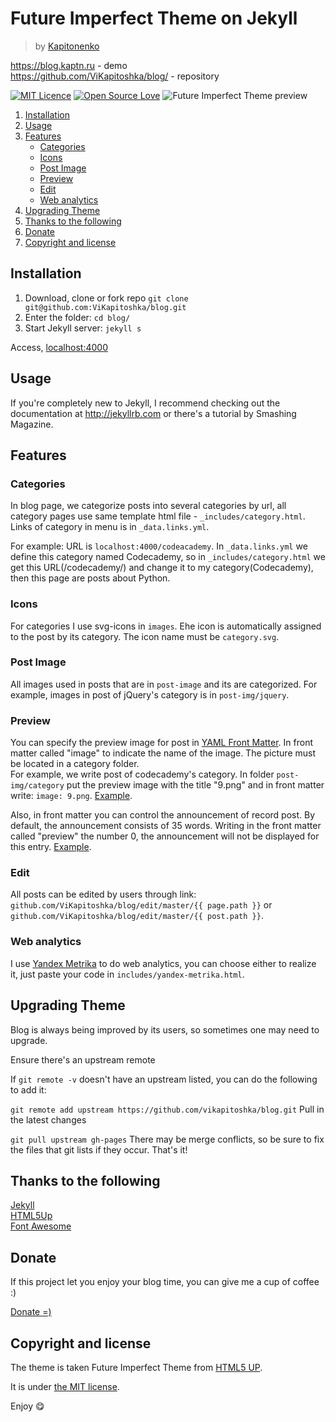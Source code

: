 # Future Imperfect Theme on Jekyll
>by [Kapitonenko](https://kaptn.ru)

<https://blog.kaptn.ru> - demo  
<https://github.com/ViKapitoshka/blog/> - repository

[![MIT Licence](https://badges.frapsoft.com/os/mit/mit.svg?v=103)](https://opensource.org/licenses/mit-license.php)
[![Open Source Love](https://badges.frapsoft.com/os/v1/open-source.png?v=103)](https://github.com/ellerbrock/open-source-badge/)
![Future Imperfect Theme preview](https://cdn.rawgit.com/ViKapitoshka/blog/4ccc6d6a/readme_files/screen.png)

1. [Installation](#installation)
2. [Usage](#usage)
3. [Features](#features)
    - [Categories](#categories)
    - [Icons](#icons)
    - [Post Image](#post-image)
    - [Preview](#preview)
    - [Edit](#edit)
    - [Web analytics](#web-analytics)
4. [Upgrading Theme](#upgrading-theme)
5. [Thanks to the following](#thanks-to-the-following)
6. [Donate](#donate)
7. [Copyright and license](#copyright-and-license)

## Installation 
1. Download, clone or fork repo `git clone git@github.com:ViKapitoshka/blog.git`
2. Enter the folder: `cd blog/` 
3. Start Jekyll server: `jekyll s`

Access, [localhost:4000](http://localhost:4000)

## Usage

If you're completely new to Jekyll, I recommend checking out the documentation at <http://jekyllrb.com> or there's a tutorial by Smashing Magazine.

## Features
### Categories
In blog page, we categorize posts into several categories by url, all category pages use same template html file - `_includes/category.html`. Links of category in menu is in `_data.links.yml`.

For example: URL is `localhost:4000/codeacademy`. In `_data.links.yml` we define this category named Codecademy, so in `_includes/category.html` we get this URL(/codecademy/) and change it to my category(Сodecademy), then this page are posts about Python.

### Icons
For categories I use svg-icons in `images`. Еhe icon is automatically assigned to the post by its category. The icon name must be `category.svg`.

### Post Image
All images used in posts that are in `post-image` and its are categorized. For example, images in post of jQuery's category is in `post-img/jquery`. 

### Preview
You can specify the preview image for post in [YAML Front Matter](http://jekyllrb.com/docs/frontmatter/). In front matter called "image" to indicate the name of the image. The picture must be located in a category folder.    
For example, we write post of codecademy's category. In folder `post-img/category` put the preview image with the title "9.png" and in front matter write: `image: 9.png`. [Example](https://github.com/ViKapitoshka/blog/blob/master/_posts/2017-06-08-learn-git4.md).

Also, in front matter you can control the announcement of record post. By default, the announcement consists of 35 words. Writing in the front matter called "preview" the number 0, the announcement will not be displayed for this entry. [Example](https://github.com/ViKapitoshka/blog/blob/master/_posts/2017-06-08-learn-git4.md).

### Edit
All posts can be edited by users through link: `github.com/ViKapitoshka/blog/edit/master/{{ page.path }}` or `github.com/ViKapitoshka/blog/edit/master/{{ post.path }}`.

### Web analytics
I use [Yandex Metrika](https://metrika.yandex.ru) to do web analytics, you can choose either to realize it, just paste your code in `includes/yandex-metrika.html`.

## Upgrading Theme
Blog is always being improved by its users, so sometimes one may need to upgrade.

Ensure there's an upstream remote

If `git remote -v` doesn't have an upstream listed, you can do the following to add it:

`git remote add upstream https://github.com/vikapitoshka/blog.git`
Pull in the latest changes

`git pull upstream gh-pages`
There may be merge conflicts, so be sure to fix the files that git lists if they occur. That's it!

## Thanks to the following
[Jekyll](http://jekyllrb.com/)  
[HTML5Up](https://html5up.net/)  
[Font Awesome](http://fontawesome.io/icons/)

## Donate
If this project let you enjoy your blog time, you can give me a cup of coffee :)

[Donate =)](https://money.yandex.ru/to/410013162271067/100)

## Copyright and license
The theme is taken Future Imperfect Theme from [HTML5 UP](https://html5up.net).

It is under [the MIT license](/LICENSE).

Enjoy :yum:
